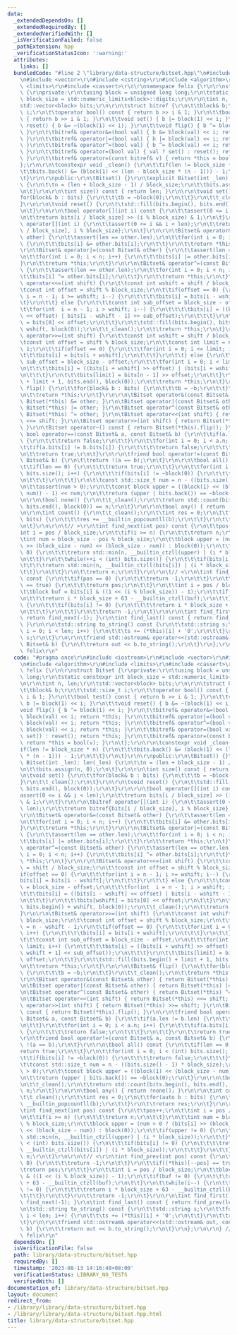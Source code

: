 ```yaml
---
data:
  _extendedDependsOn: []
  _extendedRequiredBy: []
  _extendedVerifiedWith: []
  _isVerificationFailed: false
  _pathExtension: hpp
  _verificationStatusIcon: ':warning:'
  attributes:
    links: []
  bundledCode: "#line 2 \"library/data-structure/bitset.hpp\"\n#include <iostream>\r\
    \n#include <vector>\r\n#include <cstring>\r\n#include <algorithm>\r\n#include\
    \ <limits>\r\n#include <cassert>\r\n\r\nnamespace felix {\r\n\r\nstruct Bitset\
    \ {\r\nprivate:\r\n\tusing block = unsigned long long;\r\n\tstatic constexpr int\
    \ block_size = std::numeric_limits<block>::digits;\r\n\r\n\tint n, len;\r\n\t\
    std::vector<block> bits;\r\n\r\n\tstruct bitref {\r\n\t\tblock& b;\r\n\t\tstd::size_t\
    \ i;\r\n\t\toperator bool() const { return b >> i & 1; }\r\n\t\tbool test() const\
    \ { return b >> i & 1; }\r\n\t\tvoid set() { b |= block(1) << i; }\r\n\t\tvoid\
    \ reset() { b &= ~(block(1) << i); }\r\n\t\tvoid flip() { b ^= block(1) << i;\
    \ }\r\n\t\tbitref& operator&=(bool val) { b &= block(val) << i; return *this;\
    \ }\r\n\t\tbitref& operator|=(bool val) { b |= block(val) << i; return *this;\
    \ }\r\n\t\tbitref& operator^=(bool val) { b ^= block(val) << i; return *this;\
    \ }\r\n\t\tbitref& operator=(bool val) { val ? set() : reset(); return *this;\
    \ }\r\n\t\tbitref& operator=(const bitref& v) { return *this = bool(v); }\r\n\t\
    };\r\n\r\n\tconstexpr void _clean() {\r\n\t\tif(len != block_size * n) {\r\n\t\
    \t\tbits.back() &= (block(1) << (len - block_size * (n - 1))) - 1;\r\n\t\t}\r\n\
    \t}\r\n\r\npublic:\r\n\tBitset() {}\r\n\texplicit Bitset(int _len): len(_len)\
    \ {\r\n\t\tn = (len + block_size - 1) / block_size;\r\n\t\tbits.assign(n, 0);\r\
    \n\t}\r\n\r\n\tint size() const { return len; }\r\n\r\n\tvoid set() {\r\n\t\t\
    for(block& b : bits) {\r\n\t\t\tb = ~block(0);\r\n\t\t}\r\n\t\t_clean();\r\n\t\
    }\r\n\r\n\tvoid reset() {\r\n\t\tstd::fill(bits.begin(), bits.end(), block(0));\r\
    \n\t}\r\n\r\n\tbool operator[](int i) const {\r\n\t\tassert(0 <= i && i < len);\r\
    \n\t\treturn bits[i / block_size] >> (i % block_size) & 1;\r\n\t}\r\n\r\n\tbitref\
    \ operator[](int i) {\r\n\t\tassert(0 <= i && i < len);\r\n\t\treturn bitref{bits[i\
    \ / block_size], i % block_size};\r\n\t}\r\n\r\n\tBitset& operator&=(const Bitset&\
    \ other) {\r\n\t\tassert(len == other.len);\r\n\t\tfor(int i = 0; i < n; i++)\
    \ {\r\n\t\t\tbits[i] &= other.bits[i];\r\n\t\t}\r\n\t\treturn *this;\r\n\t}\r\n\
    \r\n\tBitset& operator|=(const Bitset& other) {\r\n\t\tassert(len == other.len);\r\
    \n\t\tfor(int i = 0; i < n; i++) {\r\n\t\t\tbits[i] |= other.bits[i];\r\n\t\t\
    }\r\n\t\treturn *this;\r\n\t}\r\n\r\n\tBitset& operator^=(const Bitset& other)\
    \ {\r\n\t\tassert(len == other.len);\r\n\t\tfor(int i = 0; i < n; i++) {\r\n\t\
    \t\tbits[i] ^= other.bits[i];\r\n\t\t}\r\n\t\treturn *this;\r\n\t}\r\n\r\n\tBitset&\
    \ operator<<=(int shift) {\r\n\t\tconst int wshift = shift / block_size;\r\n\t\
    \tconst int offset = shift % block_size;\r\n\t\tif(offset == 0) {\r\n\t\t\tfor(int\
    \ i = n - 1; i >= wshift; i--) {\r\n\t\t\t\tbits[i] = bits[i - wshift];\r\n\t\t\
    \t}\r\n\t\t} else {\r\n\t\t\tconst int sub_offset = block_size - offset;\r\n\t\
    \t\tfor(int  i = n - 1; i > wshift; i--) {\r\n\t\t\t\tbits[i] = ((bits[i - wshift]\
    \ << offset) | bits[i - wshift - 1] >> sub_offset);\r\n\t\t\t}\r\n\t\t\tbits[wshift]\
    \ = bits[0] << offset;\r\n\t\t}\r\n\t\tstd::fill(bits.begin(), bits.begin() +\
    \ wshift, block(0));\r\n\t\t_clean();\r\n\t\treturn *this;\r\n\t}\r\n\r\n\tBitset&\
    \ operator>>=(int shift) {\r\n\t\tconst int wshift = shift / block_size;\r\n\t\
    \tconst int offset = shift % block_size;\r\n\t\tconst int limit = n - wshift -\
    \ 1;\r\n\t\tif(offset == 0) {\r\n\t\t\tfor(int i = 0; i <= limit; i++) {\r\n\t\
    \t\t\tbits[i] = bits[i + wshift];\r\n\t\t\t}\r\n\t\t} else {\r\n\t\t\tconst int\
    \ sub_offset = block_size - offset;\r\n\t\t\tfor(int i = 0; i < limit; i++) {\r\
    \n\t\t\t\tbits[i] = ((bits[i + wshift] >> offset) | (bits[i + wshift + 1] << sub_offset));\r\
    \n\t\t\t}\r\n\t\t\tbits[limit] = bits[n - 1] >> offset;\r\n\t\t}\r\n\t\tstd::fill(bits.begin()\
    \ + limit + 1, bits.end(), block(0));\r\n\t\treturn *this;\r\n\t}\r\n\r\n\tBitset&\
    \ flip() {\r\n\t\tfor(block& b : bits) {\r\n\t\t\tb = ~b;\r\n\t\t}\r\n\t\t_clean();\r\
    \n\t\treturn *this;\r\n\t}\r\n\r\n\tBitset operator&(const Bitset& other) { return\
    \ Bitset(*this) &= other; }\r\n\tBitset operator|(const Bitset& other) { return\
    \ Bitset(*this) |= other; }\r\n\tBitset operator^(const Bitset& other) { return\
    \ Bitset(*this) ^= other; }\r\n\tBitset operator<<(int shift) { return Bitset(*this)\
    \ <<= shift; }\r\n\tBitset operator>>(int shift) { return Bitset(*this) >>= shift;\
    \ }\r\n\tBitset operator~() const { return Bitset(*this).flip(); }\r\n\r\n\tfriend\
    \ bool operator==(const Bitset& a, const Bitset& b) {\r\n\t\tif(a.len != b.len)\
    \ {\r\n\t\t\treturn false;\r\n\t\t}\r\n\t\tfor(int i = 0; i < a.n; i++) {\r\n\t\
    \t\tif(a.bits[i] != b.bits[i]) {\r\n\t\t\t\treturn false;\r\n\t\t\t}\r\n\t\t}\r\
    \n\t\treturn true;\r\n\t}\r\n\r\n\tfriend bool operator!=(const Bitset& a, const\
    \ Bitset& b) {\r\n\t\treturn !(a == b);\r\n\t}\r\n\r\n\tbool all() const {\r\n\
    \t\tif(len == 0) {\r\n\t\t\treturn true;\r\n\t\t}\r\n\t\tfor(int i = 0; i < (int)\
    \ bits.size(); i++) {\r\n\t\t\tif(bits[i] != ~block(0)) {\r\n\t\t\t\treturn false;\r\
    \n\t\t\t}\r\n\t\t}\r\n\t\tconst std::size_t num = n - ((bits.size() - 1) * block_size);\r\
    \n\t\tassert(num > 0);\r\n\t\tconst block upper = ((block(1) << (block_size -\
    \ num)) - 1) << num;\r\n\t\treturn (upper | bits.back()) == ~block(0);\r\n\t}\r\
    \n\r\n\tbool none() {\r\n\t\t_clean();\r\n\t\treturn std::count(bits.begin(),\
    \ bits.end(), block(0)) == n;\r\n\t}\r\n\r\n\tbool any() { return !none(); }\r\
    \n\r\n\tint count() {\r\n\t\t_clean();\r\n\t\tint res = 0;\r\n\t\tfor(auto b :\
    \ bits) {\r\n\t\t\tres += __builtin_popcountll(b);\r\n\t\t}\r\n\t\treturn res;\r\
    \n\t}\r\n\r\n\t// >\r\n\tint find_next(int pos) const {\r\n\t\tpos++;\r\n\t\t\
    int i = pos / block_size;\r\n\t\tif(i >= n) {\r\n\t\t\treturn n;\r\n\t\t}\r\n\t\
    \tint num = block_size - pos % block_size;\r\n\t\tblock upper = (num > 0 ? (bits[i]\
    \ >> (block_size - num) << (block_size - num)) : block(0));\r\n\t\tif(upper !=\
    \ 0) {\r\n\t\t\treturn std::min(n, __builtin_ctzll(upper) | (i * block_size));\r\
    \n\t\t}\r\n\t\twhile(++i < (int) bits.size()) {\r\n\t\t\tif(bits[i] != 0) {\r\n\
    \t\t\t\treturn std::min(n, __builtin_ctzll(bits[i]) | (i * block_size));\r\n\t\
    \t\t}\r\n\t\t}\r\n\t\treturn n;\r\n\t}\r\n\r\n\t// <\r\n\tint find_prev(int pos)\
    \ const {\r\n\t\tif(pos == 0) {\r\n\t\t\treturn -1;\r\n\t\t}\r\n\t\tif((*this)[--pos]\
    \ == true) {\r\n\t\t\treturn pos;\r\n\t\t}\r\n\t\tint i = pos / block_size;\r\n\
    \t\tblock buf = bits[i] & ((1 << (i % block_size)) - 1);\r\n\t\tif(buf != 0) {\r\
    \n\t\t\treturn i * block_size + 63 - __builtin_ctzll(buf);\r\n\t\t}\r\n\t\twhile(i--)\
    \ {\r\n\t\t\tif(bits[i] != 0) {\r\n\t\t\t\treturn i * block_size + 63 - __builtin_ctzll(bits[i]);\r\
    \n\t\t\t}\r\n\t\t}\r\n\t\treturn -1;\r\n\t}\r\n\r\n\tint find_first() const {\
    \ return find_next(-1); }\r\n\tint find_last() const { return find_prev(len);\
    \ }\r\n\r\n\tstd::string to_string() const {\r\n\t\tstd::string s;\r\n\t\tfor(int\
    \ i = 0; i < len; i++) {\r\n\t\t\ts += (*this)[i] + '0';\r\n\t\t}\r\n\t\treturn\
    \ s;\r\n\t}\r\n\r\n\tfriend std::ostream& operator<<(std::ostream& out, const\
    \ Bitset& b) {\r\n\t\treturn out << b.to_string();\r\n\t}\r\n};\r\n\r\n} // namespace\
    \ felix\r\n"
  code: "#pragma once\r\n#include <iostream>\r\n#include <vector>\r\n#include <cstring>\r\
    \n#include <algorithm>\r\n#include <limits>\r\n#include <cassert>\r\n\r\nnamespace\
    \ felix {\r\n\r\nstruct Bitset {\r\nprivate:\r\n\tusing block = unsigned long\
    \ long;\r\n\tstatic constexpr int block_size = std::numeric_limits<block>::digits;\r\
    \n\r\n\tint n, len;\r\n\tstd::vector<block> bits;\r\n\r\n\tstruct bitref {\r\n\
    \t\tblock& b;\r\n\t\tstd::size_t i;\r\n\t\toperator bool() const { return b >>\
    \ i & 1; }\r\n\t\tbool test() const { return b >> i & 1; }\r\n\t\tvoid set() {\
    \ b |= block(1) << i; }\r\n\t\tvoid reset() { b &= ~(block(1) << i); }\r\n\t\t\
    void flip() { b ^= block(1) << i; }\r\n\t\tbitref& operator&=(bool val) { b &=\
    \ block(val) << i; return *this; }\r\n\t\tbitref& operator|=(bool val) { b |=\
    \ block(val) << i; return *this; }\r\n\t\tbitref& operator^=(bool val) { b ^=\
    \ block(val) << i; return *this; }\r\n\t\tbitref& operator=(bool val) { val ?\
    \ set() : reset(); return *this; }\r\n\t\tbitref& operator=(const bitref& v) {\
    \ return *this = bool(v); }\r\n\t};\r\n\r\n\tconstexpr void _clean() {\r\n\t\t\
    if(len != block_size * n) {\r\n\t\t\tbits.back() &= (block(1) << (len - block_size\
    \ * (n - 1))) - 1;\r\n\t\t}\r\n\t}\r\n\r\npublic:\r\n\tBitset() {}\r\n\texplicit\
    \ Bitset(int _len): len(_len) {\r\n\t\tn = (len + block_size - 1) / block_size;\r\
    \n\t\tbits.assign(n, 0);\r\n\t}\r\n\r\n\tint size() const { return len; }\r\n\r\
    \n\tvoid set() {\r\n\t\tfor(block& b : bits) {\r\n\t\t\tb = ~block(0);\r\n\t\t\
    }\r\n\t\t_clean();\r\n\t}\r\n\r\n\tvoid reset() {\r\n\t\tstd::fill(bits.begin(),\
    \ bits.end(), block(0));\r\n\t}\r\n\r\n\tbool operator[](int i) const {\r\n\t\t\
    assert(0 <= i && i < len);\r\n\t\treturn bits[i / block_size] >> (i % block_size)\
    \ & 1;\r\n\t}\r\n\r\n\tbitref operator[](int i) {\r\n\t\tassert(0 <= i && i <\
    \ len);\r\n\t\treturn bitref{bits[i / block_size], i % block_size};\r\n\t}\r\n\
    \r\n\tBitset& operator&=(const Bitset& other) {\r\n\t\tassert(len == other.len);\r\
    \n\t\tfor(int i = 0; i < n; i++) {\r\n\t\t\tbits[i] &= other.bits[i];\r\n\t\t\
    }\r\n\t\treturn *this;\r\n\t}\r\n\r\n\tBitset& operator|=(const Bitset& other)\
    \ {\r\n\t\tassert(len == other.len);\r\n\t\tfor(int i = 0; i < n; i++) {\r\n\t\
    \t\tbits[i] |= other.bits[i];\r\n\t\t}\r\n\t\treturn *this;\r\n\t}\r\n\r\n\tBitset&\
    \ operator^=(const Bitset& other) {\r\n\t\tassert(len == other.len);\r\n\t\tfor(int\
    \ i = 0; i < n; i++) {\r\n\t\t\tbits[i] ^= other.bits[i];\r\n\t\t}\r\n\t\treturn\
    \ *this;\r\n\t}\r\n\r\n\tBitset& operator<<=(int shift) {\r\n\t\tconst int wshift\
    \ = shift / block_size;\r\n\t\tconst int offset = shift % block_size;\r\n\t\t\
    if(offset == 0) {\r\n\t\t\tfor(int i = n - 1; i >= wshift; i--) {\r\n\t\t\t\t\
    bits[i] = bits[i - wshift];\r\n\t\t\t}\r\n\t\t} else {\r\n\t\t\tconst int sub_offset\
    \ = block_size - offset;\r\n\t\t\tfor(int  i = n - 1; i > wshift; i--) {\r\n\t\
    \t\t\tbits[i] = ((bits[i - wshift] << offset) | bits[i - wshift - 1] >> sub_offset);\r\
    \n\t\t\t}\r\n\t\t\tbits[wshift] = bits[0] << offset;\r\n\t\t}\r\n\t\tstd::fill(bits.begin(),\
    \ bits.begin() + wshift, block(0));\r\n\t\t_clean();\r\n\t\treturn *this;\r\n\t\
    }\r\n\r\n\tBitset& operator>>=(int shift) {\r\n\t\tconst int wshift = shift /\
    \ block_size;\r\n\t\tconst int offset = shift % block_size;\r\n\t\tconst int limit\
    \ = n - wshift - 1;\r\n\t\tif(offset == 0) {\r\n\t\t\tfor(int i = 0; i <= limit;\
    \ i++) {\r\n\t\t\t\tbits[i] = bits[i + wshift];\r\n\t\t\t}\r\n\t\t} else {\r\n\
    \t\t\tconst int sub_offset = block_size - offset;\r\n\t\t\tfor(int i = 0; i <\
    \ limit; i++) {\r\n\t\t\t\tbits[i] = ((bits[i + wshift] >> offset) | (bits[i +\
    \ wshift + 1] << sub_offset));\r\n\t\t\t}\r\n\t\t\tbits[limit] = bits[n - 1] >>\
    \ offset;\r\n\t\t}\r\n\t\tstd::fill(bits.begin() + limit + 1, bits.end(), block(0));\r\
    \n\t\treturn *this;\r\n\t}\r\n\r\n\tBitset& flip() {\r\n\t\tfor(block& b : bits)\
    \ {\r\n\t\t\tb = ~b;\r\n\t\t}\r\n\t\t_clean();\r\n\t\treturn *this;\r\n\t}\r\n\
    \r\n\tBitset operator&(const Bitset& other) { return Bitset(*this) &= other; }\r\
    \n\tBitset operator|(const Bitset& other) { return Bitset(*this) |= other; }\r\
    \n\tBitset operator^(const Bitset& other) { return Bitset(*this) ^= other; }\r\
    \n\tBitset operator<<(int shift) { return Bitset(*this) <<= shift; }\r\n\tBitset\
    \ operator>>(int shift) { return Bitset(*this) >>= shift; }\r\n\tBitset operator~()\
    \ const { return Bitset(*this).flip(); }\r\n\r\n\tfriend bool operator==(const\
    \ Bitset& a, const Bitset& b) {\r\n\t\tif(a.len != b.len) {\r\n\t\t\treturn false;\r\
    \n\t\t}\r\n\t\tfor(int i = 0; i < a.n; i++) {\r\n\t\t\tif(a.bits[i] != b.bits[i])\
    \ {\r\n\t\t\t\treturn false;\r\n\t\t\t}\r\n\t\t}\r\n\t\treturn true;\r\n\t}\r\n\
    \r\n\tfriend bool operator!=(const Bitset& a, const Bitset& b) {\r\n\t\treturn\
    \ !(a == b);\r\n\t}\r\n\r\n\tbool all() const {\r\n\t\tif(len == 0) {\r\n\t\t\t\
    return true;\r\n\t\t}\r\n\t\tfor(int i = 0; i < (int) bits.size(); i++) {\r\n\t\
    \t\tif(bits[i] != ~block(0)) {\r\n\t\t\t\treturn false;\r\n\t\t\t}\r\n\t\t}\r\n\
    \t\tconst std::size_t num = n - ((bits.size() - 1) * block_size);\r\n\t\tassert(num\
    \ > 0);\r\n\t\tconst block upper = ((block(1) << (block_size - num)) - 1) << num;\r\
    \n\t\treturn (upper | bits.back()) == ~block(0);\r\n\t}\r\n\r\n\tbool none() {\r\
    \n\t\t_clean();\r\n\t\treturn std::count(bits.begin(), bits.end(), block(0)) ==\
    \ n;\r\n\t}\r\n\r\n\tbool any() { return !none(); }\r\n\r\n\tint count() {\r\n\
    \t\t_clean();\r\n\t\tint res = 0;\r\n\t\tfor(auto b : bits) {\r\n\t\t\tres +=\
    \ __builtin_popcountll(b);\r\n\t\t}\r\n\t\treturn res;\r\n\t}\r\n\r\n\t// >\r\n\
    \tint find_next(int pos) const {\r\n\t\tpos++;\r\n\t\tint i = pos / block_size;\r\
    \n\t\tif(i >= n) {\r\n\t\t\treturn n;\r\n\t\t}\r\n\t\tint num = block_size - pos\
    \ % block_size;\r\n\t\tblock upper = (num > 0 ? (bits[i] >> (block_size - num)\
    \ << (block_size - num)) : block(0));\r\n\t\tif(upper != 0) {\r\n\t\t\treturn\
    \ std::min(n, __builtin_ctzll(upper) | (i * block_size));\r\n\t\t}\r\n\t\twhile(++i\
    \ < (int) bits.size()) {\r\n\t\t\tif(bits[i] != 0) {\r\n\t\t\t\treturn std::min(n,\
    \ __builtin_ctzll(bits[i]) | (i * block_size));\r\n\t\t\t}\r\n\t\t}\r\n\t\treturn\
    \ n;\r\n\t}\r\n\r\n\t// <\r\n\tint find_prev(int pos) const {\r\n\t\tif(pos ==\
    \ 0) {\r\n\t\t\treturn -1;\r\n\t\t}\r\n\t\tif((*this)[--pos] == true) {\r\n\t\t\
    \treturn pos;\r\n\t\t}\r\n\t\tint i = pos / block_size;\r\n\t\tblock buf = bits[i]\
    \ & ((1 << (i % block_size)) - 1);\r\n\t\tif(buf != 0) {\r\n\t\t\treturn i * block_size\
    \ + 63 - __builtin_ctzll(buf);\r\n\t\t}\r\n\t\twhile(i--) {\r\n\t\t\tif(bits[i]\
    \ != 0) {\r\n\t\t\t\treturn i * block_size + 63 - __builtin_ctzll(bits[i]);\r\n\
    \t\t\t}\r\n\t\t}\r\n\t\treturn -1;\r\n\t}\r\n\r\n\tint find_first() const { return\
    \ find_next(-1); }\r\n\tint find_last() const { return find_prev(len); }\r\n\r\
    \n\tstd::string to_string() const {\r\n\t\tstd::string s;\r\n\t\tfor(int i = 0;\
    \ i < len; i++) {\r\n\t\t\ts += (*this)[i] + '0';\r\n\t\t}\r\n\t\treturn s;\r\n\
    \t}\r\n\r\n\tfriend std::ostream& operator<<(std::ostream& out, const Bitset&\
    \ b) {\r\n\t\treturn out << b.to_string();\r\n\t}\r\n};\r\n\r\n} // namespace\
    \ felix\r\n"
  dependsOn: []
  isVerificationFile: false
  path: library/data-structure/bitset.hpp
  requiredBy: []
  timestamp: '2023-08-13 14:16:40+08:00'
  verificationStatus: LIBRARY_NO_TESTS
  verifiedWith: []
documentation_of: library/data-structure/bitset.hpp
layout: document
redirect_from:
- /library/library/data-structure/bitset.hpp
- /library/library/data-structure/bitset.hpp.html
title: library/data-structure/bitset.hpp
---
```


